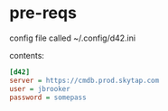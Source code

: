 # pre-reqs

config file called ~/.config/d42.ini

contents:
```ini
[d42]
server = https://cmdb.prod.skytap.com
user = jbrooker
password = somepass
```
